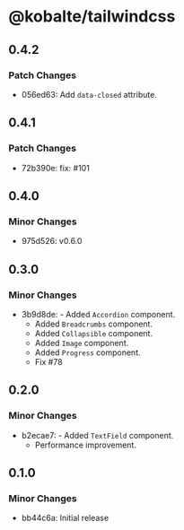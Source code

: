 # @kobalte/tailwindcss

## 0.4.2

### Patch Changes

- 056ed63: Add `data-closed` attribute.

## 0.4.1

### Patch Changes

- 72b390e: fix: #101

## 0.4.0

### Minor Changes

- 975d526: v0.6.0

## 0.3.0

### Minor Changes

- 3b9d8de: - Added `Accordion` component.
  - Added `Breadcrumbs` component.
  - Added `Collapsible` component.
  - Added `Image` component.
  - Added `Progress` component.
  - Fix #78

## 0.2.0

### Minor Changes

- b2ecae7: - Added `TextField` component.
  - Performance improvement.

## 0.1.0

### Minor Changes

- bb44c6a: Initial release
